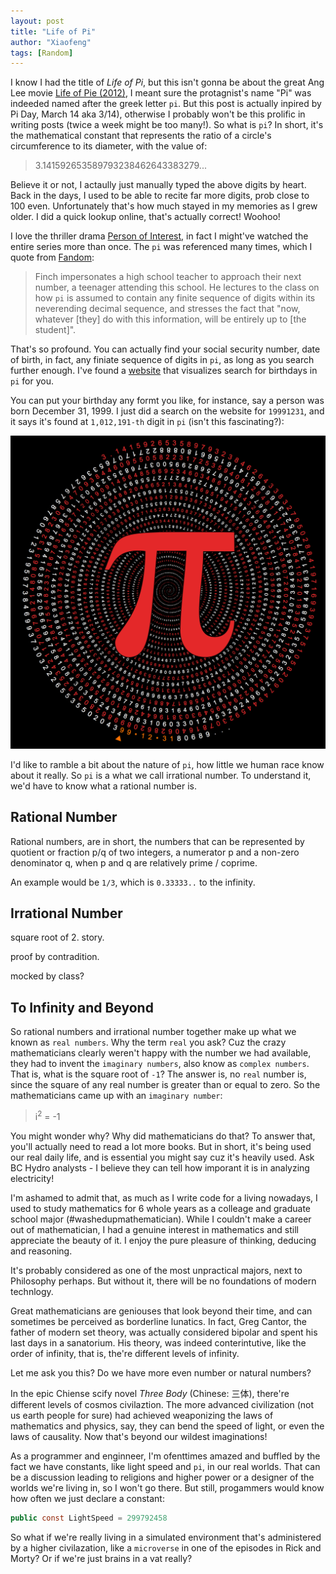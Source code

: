 ```yaml
---
layout: post
title: "Life of Pi"
author: "Xiaofeng"
tags: [Random]
---
```


I know I had the title of *Life of Pi*, but this isn't gonna be about the great Ang Lee movie [Life of Pie (2012)](https://www.imdb.com/title/tt0454876/), I meant sure the protagnist's name "Pi" was indeeded named after the greek letter `pi`. But this post is actually inpired by Pi Day, March 14 aka 3/14), otherwise I probably won't be this prolific in writing posts (twice a week might be too many!). So what is `pi`? In short, it's the mathematical constant that represents the ratio of a circle's circumference to its diameter, with the value of:

> 3.141592653589793238462643383279...

Believe it or not, I actaully just manually typed the above digits by heart. Back in the days, I used to be able to recite far more digits, prob close to 100 even. Unfortunately that's how much stayed in my memories as I grew older. I did a quick lookup online, that's actually correct! Woohoo!

I love the thriller drama [Person of Interest](https://www.imdb.com/title/tt1839578/), in fact I might've watched the entire series more than once. The `pi` was referenced many times, which I quote from [Fandom](https://personofinterest.fandom.com/wiki/Pi):

> Finch impersonates a high school teacher to approach their next number, a teenager attending this school. He lectures to the class on how `pi` is assumed to contain any finite sequence of digits within its neverending decimal sequence, and stresses the fact that "now, whatever [they] do with this information, will be entirely up to [the student]".

That's so profound. You can actually find your social security number, date of birth, in fact, any finiate sequence of digits in `pi`, as long as you search further enough. I've found a [website](http://mypiday.com/) that visualizes search for birthdays in `pi` for you.

You can put your birthday any formt you like, for instance, say a person was born December 31, 1999. I just did a search on the website for `19991231`, and it says it's found at `1,012,191-th` digit in `pi` (isn't this fascinating?):

![mypiday](../assets/images/20210314/mypiday.png)

I'd like to ramble a bit about the nature of `pi`, how little we human race know about it really. So `pi` is a what we call irrational number. To understand it, we'd have to know what a rational number is.  

## Rational Number

Rational numbers, are in short, the numbers that can be represented by quotient or fraction p/q of two integers, a numerator p and a non-zero denominator q, when p and q are relatively prime / coprime.

An example would be `1/3`, which is `0.33333..` to the infinity. 

## Irrational Number 


square root of 2. story. 

proof by contradition.

mocked by class? 

## To Infinity and Beyond

So rational numbers and irrational number together make up what we known as `real numbers`. Why the term `real` you ask? Cuz the crazy mathematicians clearly weren't happy with the number we had available, they had to invent the `imaginary numbers`, also know as `complex numbers`. That is, what is the square root of `-1`? The answer is, no `real` number is, since the square of any real number is greater than or equal to zero. So the mathematicians came up with an `imaginary number`: 

> i<sup>2</sup> = -1

You might wonder why? Why did mathematicians do that? To answer that, you'll actually need to read a lot more books. But in short, it's being used our real daily life, and is essential you might say cuz it's heavily used. Ask BC Hydro analysts - I believe they can tell how imporant it is in analyzing electricity!

I'm ashamed to admit that, as much as I write code for a living nowadays, I used to study mathematics for 6 whole years as a colleage and graduate school major (#washedupmathematician). While I couldn't make a career out of mathematician, I had a genuine interest in mathematics and still appreciate the beauty of it. I enjoy the pure pleasure of thinking, deducing and reasoning.


It's probably considered as one of the most unpractical majors, next to Philosophy perhaps. But without it, there will be no foundations of modern technlogy.

Great mathematicians are geniouses that look beyond their time, and can sometimes be perceived as borderline lunatics. In fact, Greg Cantor, the father of modern set theory, was actually considered bipolar and spent his last days in a sanatorium. His theory, was indeed conterintutive, like the order of infinity, that is, the're different levels of infinity. 

Let me ask you this? Do we have more even number or natural numbers? 

In the epic Chiense scify novel *Three Body* (Chinese: 三体), there're different levels of cosmos civilaztion. The more advanced civilization (not us earth people for sure) had achieved weaponizing the laws of mathematics and physics, say, they can bend the speed of light, or even the laws of causality. Now that's beyond our wildest imaginations!

As a programmer and enginneer, I'm ofenttimes amazed and buffled by the fact we have constants, like light speed and `pi`, in our real worlds. That can be a discussion leading to religions and higher power or a designer of the worlds we're living in, so I won't go there. But still, progammers would know how often we just declare a constant:

```csharp
public const LightSpeed = 299792458
```

So what if we're really living in a simulated environment that's administered by a higher civilazation, like a `microverse` in one of the episodes in Rick and Morty? Or if we're just brains in a vat really?
